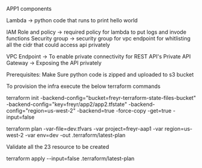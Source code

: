 APP1 components

Lambda -> python code that runs to print hello world


IAM Role and policy -> required policy for lambda to put logs and invode functions
Security group -> security group for vpc endpoint for whitlisting all the cidr that could access api privately

VPC Endpoint -> To enable private connectivity for REST API's
Private API Gateway -> Exposing the API privately


Prerequisites: 
Make Sure python code is zipped and uploaded to s3 bucket

To provision the infra execute the below terraform commands

terraform init -backend-config="bucket=freyr-terraform-state-files-bucket" -backend-config="key=freyr/app2/app2.tfstate" -backend-config="region=us-west-2" -backend=true -force-copy -get=true -input=false


terraform plan -var-file=dev.tfvars -var project=freyr-aap1 -var region=us-west-2 -var env=dev -out .terraform/latest-plan

Validate all the 23 resource to be created

terraform apply --input=false .terraform/latest-plan